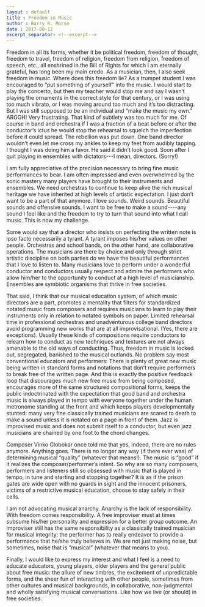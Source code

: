 ```yaml
---
layout : default
title : Freedom in Music
author : Barry R. Morse
date : 2017-08-12
excerpt_separator: <!--excerpt-->
---
```


Freedom in all its forms, whether it be political freedom, freedom of thought, freedom to travel, freedom of religion, freedom from religion, freedom of speech, etc., all enshrined in the Bill of Rights for which I am eternally grateful, has long been my main credo. As a musician, then, I also seek freedom in music. Where does this freedom lie? As a trumpet student I was encouraged to “put something of yourself” into the music. I would start to play the concerto, but then my teacher would stop me and say I wasn’t playing the ornaments in the correct style for that century, or I was using too much vibrato,<!--excerpt--> or I was moving around too much and it’s too distracting. But I was still supposed to be an individual and “make the music my own.” ARGGH! Very frustrating. That kind of subtlety was too much for me. Of course in band and orchestra if I was a fraction of a beat before or after the conductor’s ictus he would stop the rehearsal to squelch the imperfection before it could spread. The rebellion was put down. One band director wouldn’t even let me cross my ankles to keep my feet from audibly tapping. I thought I was doing him a favor. He said it didn’t look good. Soon after I quit playing in ensembles with dictators---I mean, directors. (Sorry!)  


I am fully appreciative of the precision necessary to bring fine music performances to bear. I am often impressed and even overwhelmed by the sonic mastery many players have brought to their instruments and ensembles. We need orchestras to continue to keep alive the rich musical heritage we have inherited at high levels of artistic expectation. I just don’t want to be a part of that anymore. I love sounds. Weird sounds. Beautiful sounds and offensive sounds. I want to be free to make a sound----any sound I feel like and the freedom to try to turn that sound into what I call music. This is now my challenge. 


Some would say that a director who insists on perfecting the written note is ipso facto necessarily a tyrant. A tyrant imposes his/her values on other people. Orchestras and school bands, on the other hand, are collaborative operations. The musicians are there by choice and only through strict artistic discipline on both parties do we have the beautiful performances that I love to listen to. Many musicians love to perform under a wonderful conductor and conductors usually respect and admire the performers who allow him/her to the opportunity to conduct at a high level of musicianship. Ensembles are symbiotic organisms that thrive in free societies. 


That said, I think that our musical education system, of which music directors are a part, promotes a mentality that filters for standardized notated music from composers and requires musicians to learn to play their instruments only in relation to notated symbols on paper. Limited rehearsal time in professional orchestras and unadventurous college band directors avoid programming new works that are at all improvisational. (Yes, there are exceptions). Usually these kinds of compositions require conductors to relearn how to conduct as new techniques and textures are not always amenable to the old ways of conducting. Thus, freedom in music is locked out, segregated, banished to the musical outlands. No problem say most conventional educators and performers: There is plenty of great new music being written in standard forms and notations that don’t require performers to break free of the written page. And this is exactly the positive feedback loop that discourages much new free music from being composed, encourages more of the same structured compositional forms, keeps the public indoctrinated with the expectation that good band and orchestra music is always played in tempo with everyone together under the human metronome standing at the front and which keeps players developmentally stunted: many very fine classically trained musicians are scared to death to make a sound unless it is notated on a page in front of them.  Jazz is improvised music and does not submit itself to a conductor, but even jazz musicians are chained by one foot to the chord changes. 


Composer Vinko Globokar once told me that yes, indeed, there are no rules anymore. Anything goes. There is no longer any way (if there ever was) of determining musical “quality” (whatever that means!). The music is “good” if it realizes the composer/performer’s intent. So why are so many composers, performers and listeners still so obsessed with music that is played in tempo, in tune and starting and stopping together? It is as if the prison gates are wide open with no guards in sight and the innocent prisoners, victims of a restrictive musical education, choose to stay safely in their cells.


I am not advocating musical anarchy. Anarchy is the lack of responsibility. With freedom comes responsibility. A free improviser must at times subsume his/her personality and expression for a better group outcome. An improviser still has the same responsibility as a classically trained musician for musical integrity: the performer has to really endeavor to provide a performance that he/she truly believes in. We are not just making noise, but sometimes, noise that is “musical” (whatever that means to you).


Finally, I would like to express my interest and what I feel is a need to educate educators, young players, older players and the general public about free music: the allure of new timbres, the excitement of unpredictable forms, and the sheer fun of interacting with other people, sometimes from other cultures and musical backgrounds, in collaborative, non-judgmental and wholly satisfying musical conversations. Like how we live (or should) in free societies. 
